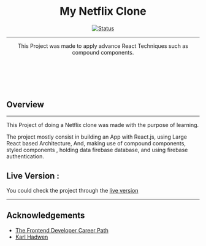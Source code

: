 
<h1 align="center">My Netflix Clone</h1>

<div align="center">

[![Status](https://img.shields.io/badge/status-active-success.svg)]()

</div>

---

<p align="center"> This Project was made to apply advance React Techniques such as compound components. </p>
    <br> 
</p>

## <br/>

## Overview

---

  This Project of doing a Netflix clone was made with the purpose of learning.

   The project mostly consist in building an App with React.js, using Large React based Architecture, And, making use of compound components, styled components , holding data firebase database, and using firebase authentication.
<br/>


## Live Version :

   You could check the project through the [live version](https://netflix-pipe.netlify.app/)

---

## Acknowledgements

- [The Frontend Developer Career Path](https://scrimba.com/learn/frontend)
- [Karl Hadwen](https://twitter.com/karlhadwen)


